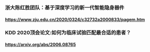 ### 浙大陈红胜团队：基于深度学习的新一代智能隐身器件
#### https://www.zju.edu.cn/2020/0324/c32732a2000833/pagem.htm
### KDD 2020顶会论文:如何为临床试验匹配最合适的患者？
#### https://arxiv.org/abs/2006.08765
